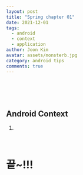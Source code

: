 ```yaml
---
layout: post
title: "Spring chapter 01"
date: 2021-12-01
tags:
  - android
  - context
  - application
author: Joon Kim
avatar: assets/monsterb.jpg
category: android tips
comments: true
---
```


<br>
<br>
<br>  

## Android Context

1. 



<br>

# 끝~!!! 


<br>
<br>
<br>
<br>
<br>
